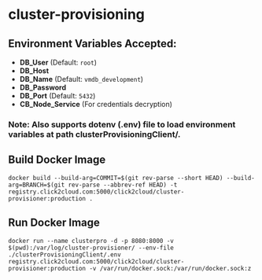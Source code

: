 # cluster-provisioning

## Environment Variables Accepted:
- **DB_User** (Default: `root`)
- **DB_Host**
- **DB_Name** (Default: `vmdb_development`)
- **DB_Password**
- **DB_Port** (Default: `5432`)
- **CB_Node_Service** (For credentials decryption)

### Note: Also supports dotenv (.env) file to load environment variables at path clusterProvisioningClient/.


## Build Docker Image
```
docker build --build-arg=COMMIT=$(git rev-parse --short HEAD) --build-arg=BRANCH=$(git rev-parse --abbrev-ref HEAD) -t registry.click2cloud.com:5000/click2cloud/cluster-provisioner:production .
```
## Run Docker Image
```
docker run --name clusterpro -d -p 8080:8000 -v $(pwd):/var/log/cluster-provisioner/ --env-file ./clusterProvisioningClient/.env registry.click2cloud.com:5000/click2cloud/cluster-provisioner:production -v /var/run/docker.sock:/var/run/docker.sock:z
```